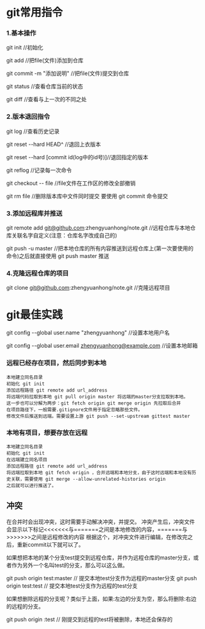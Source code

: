 # git常用指令

### 1.基本操作
git init //初始化

git add <file> //把file(文件)添加到仓库

git commit -m "添加说明" //把file(文件)提交到仓库

git status //查看仓库当前的状态

git diff //查看与上一次的不同之处

### 2.版本退回指令

git log //查看历史记录

git reset --hard HEAD^ //退回上衣版本

git reset --hard [commit id(log中的id号)]//退回指定的版本

git reflog //记录每一次命令

git checkout -- file //file文件在工作区的修改全部撤销

git rm file //删除版本库中文件同时提交 要使用 git commit 命令提交

### 3.添加远程库并推送

git remote add <name> git@github.com:zhengyuanhong/note.git  //远程仓库与本地仓库关联<name>名字自定义(注意：仓库名字改成自己的)

git push -u <name> master //把本地仓库的所有内容推送到远程仓库上(第一次要使用的命令)之后就直接使用 git push <name> master 推送

### 4.克隆远程仓库的项目

git clone git@github.com:zhengyuanhong/note.git  //克隆远程项目

# git最佳实践

git config --global user.name "zhengyuanhong" //设置本地用户名

git config --global user.email zhengyuanhong@example.com //设置本地邮箱

### 远程已经存在项目，然后同步到本地

	本地建立同名目录
	初始化 git init
	添加远程路径 git remote add url_address
	将远端代码拉取到本地 git pull origin master 将远端的master分支拉取到本地。 
	这一步也可以分解为两步：git fetch origin git merge origin 先拉取后合并
	在项目路径下，一般需要.gitignore文件用于指定忽略那些文件。
	修改文件后推送到远端。需要设置上游 git push --set-upstream gittest master


### 本地有项目，想要存放在远程

	本地建立同名目录
	初始化 git init
	在远端建立同名项目
	添加远程路径 git remote add url_address
	将远端拉取到本地 git fetch origin ，合并远端和本地分支，由于这时远端和本地没有历史关联，需要使用 git merge --allow-unrelated-histories origin
	之后就可以进行推送了。

## 冲突

 在合并时会出现冲突，这时需要手动解决冲突，并提交。 
 冲突产生后，冲突文件会显示以下标记<<<<<<<与=======之间是本地修改的内容，=======与>>>>>>>之间是远程修改的内容 
 根据这个，对冲突文件进行编辑，在修改完之后，重新commit以下就可以了。


 如果想把本地的某个分支test提交到远程仓库，并作为远程仓库的master分支，或者作为另外一个名叫test的分支，那么可以这么做。

 git push origin test:master // 提交本地test分支作为远程的master分支 
 git push origin test:test // 提交本地test分支作为远程的test分支

 如果想删除远程的分支呢？类似于上面，如果:左边的分支为空，那么将删除:右边的远程的分支。

 git push origin :test // 刚提交到远程的test将被删除，本地还会保存的




